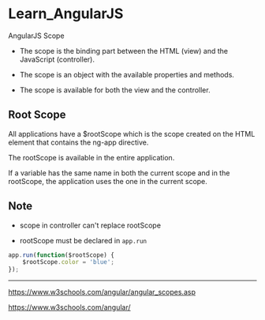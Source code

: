 # Learn_AngularJS
AngularJS Scope

* The scope is the binding part between the HTML (view) and the JavaScript (controller).

* The scope is an object with the available properties and methods.

* The scope is available for both the view and the controller.


## Root Scope
All applications have a $rootScope which is the scope created on the HTML element that contains the ng-app directive.

The rootScope is available in the entire application.

If a variable has the same name in both the current scope and in the rootScope, the application uses the one in the current scope.

## Note

* scope in controller can't replace rootScope

* rootScope must be declared in `app.run`

```js
app.run(function($rootScope) {
    $rootScope.color = 'blue';
});
```

---
https://www.w3schools.com/angular/angular_scopes.asp

https://www.w3schools.com/angular/